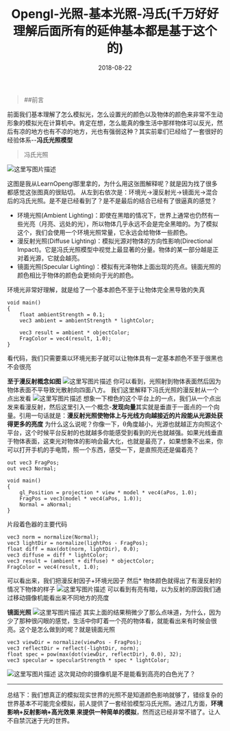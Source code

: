 ﻿---
layout: post
categories: opengl
title: 'Opengl-光照-基本光照-冯氏(千万好好理解后面所有的延伸基本都是基于这个的)'
date: 2018-08-22
---


> ##前言

  前面我们基本理解了怎么模拟光，怎么设置光的颜色以及物体的颜色来非常不生动形象的模拟光在计算机中。肯定在想，怎么能真的像生活中那样物体可以反光，然后有凉的地方也有不凉的地方，光也有强弱这种？其实前辈们已经给了一套很好的经验体系--**冯氏光照模型**

> 冯氏光照

![这里写图片描述](/images/opengl/light_feng.png)

这图是我从LearnOpengl那里拿的，为什么用这张图解释呢？就是因为找了很多都感觉这张图真的很贴切。
从左到右依次是：环境光->漫反射光->镜面光->混合后的冯氏光照。是不是已经看到了？是不是最后的结合已经有了很逼真的感觉？

* 环境光照(Ambient Lighting)：即使在黑暗的情况下，世界上通常也仍然有一些光亮（月亮、远处的光），所以物体几乎永远不会是完全黑暗的。为了模拟这个，我们会使用一个环境光照常量，它永远会给物体一些颜色。
* 漫反射光照(Diffuse Lighting)：模拟光源对物体的方向性影响(Directional Impact)。它是冯氏光照模型中视觉上最显著的分量。物体的某一部分越是正对着光源，它就会越亮。
* 镜面光照(Specular Lighting)：模拟有光泽物体上面出现的亮点。镜面光照的颜色相比于物体的颜色会更倾向于光的颜色。

环境光非常好理解，就是给了一个基本颜色不至于让物体完全黑导致的失真

```
void main()
{
    float ambientStrength = 0.1;
    vec3 ambient = ambientStrength * lightColor;

    vec3 result = ambient * objectColor;
    FragColor = vec4(result, 1.0);
}
```
看代码，我们只需要乘以环境光影子就可以让物体具有一定基本颜色不至于很黑也不会很亮

**至于漫反射概念如图**
![这里写图片描述](/images/opengl/light_feng2.png)
你可以看到，光照射到物体表面然后因为物体表面不平导致光散射向四面八方。
我们这里解释下冯氏光照的漫反射从一个点出发看
![这里写图片描述](/images/opengl/light_feng3.png)
想象一下橙色的这个平台上的一点，我们从一个点出发来看漫反射，然后这里引入一个概念-**发现向量**其实就是垂直于一面点的一个向量。引用一句话就是：**漫反射光照使物体上与光线方向越接近的片段能从光源处获得更多的亮度**
  为什么这么说呢？你像一下，θ角度越小，光源也就越正方向照这个平台，这个时候平台反射的也就越多你能感受到看到的光也就越强。如果光线垂直于物体表面，这束光对物体的影响会最大化，也就是最亮了，如果想象不出来，你可以打开手机的手电筒，照一个东西，感受一下，是直照亮还是偏着亮？
```
out vec3 FragPos;  
out vec3 Normal;

void main()
{
    gl_Position = projection * view * model * vec4(aPos, 1.0);
    FragPos = vec3(model * vec4(aPos, 1.0));
    Normal = aNormal;
}
```
片段着色器的主要代码
```
vec3 norm = normalize(Normal);
vec3 lightDir = normalize(lightPos - FragPos);
float diff = max(dot(norm, lightDir), 0.0);
vec3 diffuse = diff * lightColor;
vec3 result = (ambient + diffuse) * objectColor;
FragColor = vec4(result, 1.0);
```
可以看出来，我们把漫反射因子+环境光因子 然后* 物体颜色就得出了有漫反射的情况下物体的样子
![这里写图片描述](/images/opengl/light_feng4.png)
可以看到有亮有暗，以为反射的原因我们通过移动摄像机能看出来不同地方的亮度

**镜面光照**
![这里写图片描述](/images/opengl/light_feng5.png)
其实上面的结果稍微少了那么点味道，为什么，因为少了那种很闪眼的感觉，生活中你盯着一个亮的物体看，就能看出来有时候会很亮。这个是怎么做到的呢？就是镜面光照

```
vec3 viewDir = normalize(viewPos - FragPos);
vec3 reflectDir = reflect(-lightDir, norm);
float spec = pow(max(dot(viewDir, reflectDir), 0.0), 32);
vec3 specular = specularStrength * spec * lightColor;
```

  ![这里写图片描述](/images/opengl/light_feng6.png)
这次晃动你的摄像机是不是能看到高亮的白色光了？


----------
总结下：我们想真正的模拟现实世界的光照不是知道颜色影响就够了，错综复杂的世界基本不可能完全模拟，前人提供了一套经验模型冯氏光照。通过几方面，**环境影响+反射影响+高光效果 来提供一种简单的模拟**，然而这已经非常不错了。让人不自禁沉迷于光的世界。
